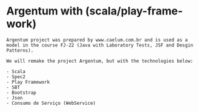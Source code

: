 # Argentum with (scala/play-frame-work)

	Argentum project was prepared by www.caelum.com.br and is used as a model in the course FJ-22 (Java with Laboratory Tests, JSF and Desgin Patterns).
	
	We will remake the project Argentum, but with the technologies below:
		
	- Scala
	- Spec2
	- Play Framework
	- SBT
	- Bootstrap
	- Json
	- Consumo de Serviço (WebService)
